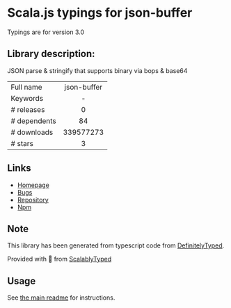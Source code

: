 
# Scala.js typings for json-buffer

Typings are for version 3.0

## Library description:
JSON parse & stringify that supports binary via bops & base64

|                    |                 |
| ------------------ | :-------------: |
| Full name          | json-buffer |
| Keywords           | - |
| # releases         | 0 |
| # dependents       | 84 |
| # downloads        | 339577273 |
| # stars            | 3 |

## Links
- [Homepage](https://github.com/dominictarr/json-buffer)
- [Bugs](https://github.com/dominictarr/json-buffer/issues)
- [Repository](https://github.com/dominictarr/json-buffer)
- [Npm](https://www.npmjs.com/package/json-buffer)
    


## Note
This library has been generated from typescript code from [DefinitelyTyped](https://definitelytyped.org).

Provided with :purple_heart: from [ScalablyTyped](https://github.com/oyvindberg/ScalablyTyped)

## Usage
See [the main readme](../../readme.md) for instructions.



